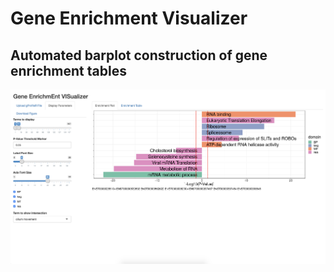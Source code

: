 # Gene Enrichment Visualizer

## Automated barplot construction of gene enrichment tables

![](images/Enrichment_Plot_Screenshot.png)
